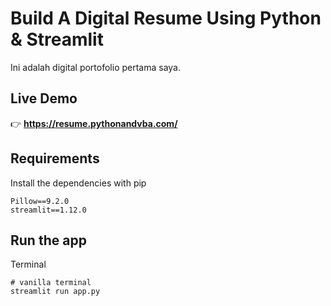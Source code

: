 # Build A Digital Resume Using Python & Streamlit

Ini adalah digital portofolio pertama saya.<br>

## Live Demo

👉 **https://resume.pythonandvba.com/**

## Requirements

Install the dependencies with pip

```
Pillow==9.2.0
streamlit==1.12.0
```

## Run the app

Terminal

```
# vanilla terminal
streamlit run app.py
```
